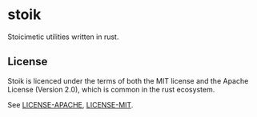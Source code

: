 # stoik
Stoicimetic utilities written in rust.

## License

Stoik is licenced under the terms of both the MIT license and the
Apache License (Version 2.0), which is common in the rust ecosystem.

See [LICENSE-APACHE](LICENSE-APACHE), [LICENSE-MIT](LICENSE-MIT).
